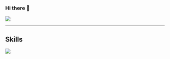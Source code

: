 ### Hi there 👋

<a href="https://social.gelbphoenix.de/@gelbphoenix" target="_blank" rel="me noreferrer noopener">
  <img src="https://img.shields.io/mastodon/follow/113493029581474383?domain=https%3A%2F%2Fsocial.gelbphoenix.de&style=for-the-badge&logo=mastodon&labelColor=1c1917&color=6364ff" />
</a>

-----------------------------------------------

## Skills
<img
  src="https://skillicons.dev/icons?i=js,html,css,nodejs,react,github,linux"
/>
